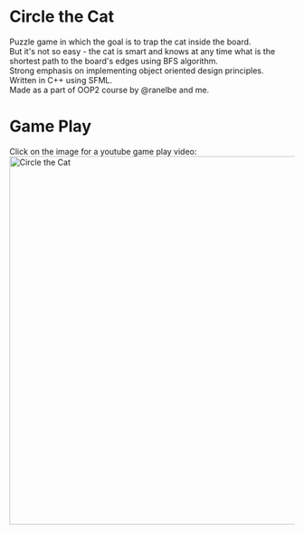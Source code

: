# Circle the Cat
Puzzle game in which the goal is to trap the cat inside the board. 
<br>But it's not so easy - the cat is smart and knows at any time what is the shortest path to the board's edges using BFS algorithm.
<br>Strong emphasis on implementing object oriented design principles.
<br>Written in C++ using SFML.
<br>Made as a part of OOP2 course by @ranelbe and me.

# Game Play
Click on the image for a youtube game play video:
<a href="https://www.youtube.com/watch?v=fCbDmL780rc"><img width="651" alt="Circle the Cat" src="https://user-images.githubusercontent.com/48062272/188434931-fca9316e-a40c-4e63-b159-c6a046f3b5dd.png"></a>
